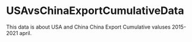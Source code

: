 # USAvsChinaExportCumulativeData
This data is about USA and China China Export Cumulative valuses 2015-2021 april.
